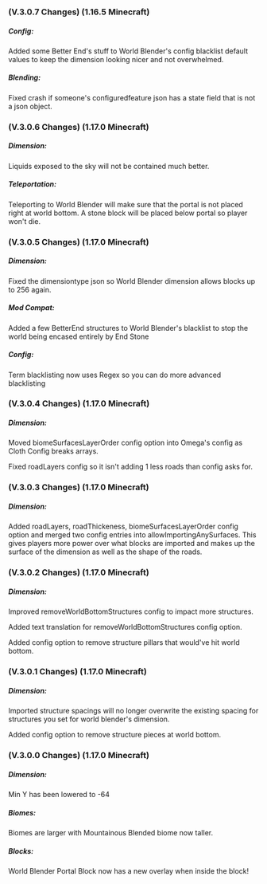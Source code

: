 ### **(V.3.0.7 Changes) (1.16.5 Minecraft)**

##### Config:
Added some Better End's stuff to World Blender's config blacklist default values to keep the dimension looking nicer and not overwhelmed.

##### Blending:
Fixed crash if someone's configuredfeature json has a state field that is not a json object.


### **(V.3.0.6 Changes) (1.17.0 Minecraft)**

##### Dimension:
Liquids exposed to the sky will not be contained much better.

##### Teleportation:
Teleporting to World Blender will make sure that the portal is not placed right at world bottom.
 A stone block will be placed below portal so player won't die.


### **(V.3.0.5 Changes) (1.17.0 Minecraft)**

##### Dimension:
Fixed the dimensiontype json so World Blender dimension allows blocks up to 256 again.

##### Mod Compat:
Added a few BetterEnd structures to World Blender's blacklist to stop the world being encased entirely by End Stone

##### Config:
Term blacklisting now uses Regex so you can do more advanced blacklisting


### **(V.3.0.4 Changes) (1.17.0 Minecraft)**

##### Dimension:
Moved biomeSurfacesLayerOrder config option into Omega's config as Cloth Config breaks arrays.

Fixed roadLayers config so it isn't adding 1 less roads than config asks for.


### **(V.3.0.3 Changes) (1.17.0 Minecraft)**

##### Dimension:
Added roadLayers, roadThickeness, biomeSurfacesLayerOrder config option and merged two config entries into allowImportingAnySurfaces.
  This gives players more power over what blocks are imported and makes up the surface of the dimension as well as the shape of the roads.


### **(V.3.0.2 Changes) (1.17.0 Minecraft)**

##### Dimension:
Improved removeWorldBottomStructures config to impact more structures.

Added text translation for removeWorldBottomStructures config option.
  
Added config option to remove structure pillars that would've hit world bottom.


### **(V.3.0.1 Changes) (1.17.0 Minecraft)**

##### Dimension:
Imported structure spacings will no longer overwrite the existing spacing for structures you set for world blender's dimension.

Added config option to remove structure pieces at world bottom.


### **(V.3.0.0 Changes) (1.17.0 Minecraft)**

##### Dimension:
Min Y has been lowered to -64

##### Biomes:
Biomes are larger with Mountainous Blended biome now taller.

##### Blocks:
World Blender Portal Block now has a new overlay when inside the block!
